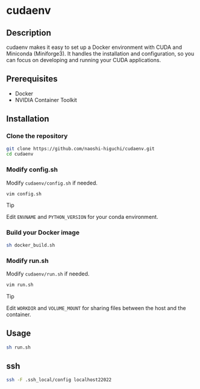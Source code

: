 # cudaenv

## Description
cudaenv makes it easy to set up a Docker environment with CUDA and Miniconda (Miniforge3). It handles the installation and configuration, so you can focus on developing and running your CUDA applications.

## Prerequisites
- Docker
- NVIDIA Container Toolkit

## Installation

### Clone the repository

```sh
git clone https://github.com/naoshi-higuchi/cudaenv.git
cd cudaenv
```

### Modify config.sh
Modify `cudaenv/config.sh` if needed.

```sh
vim config.sh
```
> [!TIP]
> Edit `ENVNAME` and `PYTHON_VERSION` for your conda environment.

### Build your Docker image

```sh
sh docker_build.sh
```

### Modify run.sh
Modify `cudaenv/run.sh` if needed.

```sh
vim run.sh
```

> [!TIP]
> Edit `WORKDIR` and `VOLUME_MOUNT` for sharing files between the host and the container.

## Usage

```sh
sh run.sh
```

## ssh

```sh
ssh -F .ssh_local/config localhost22022
```
